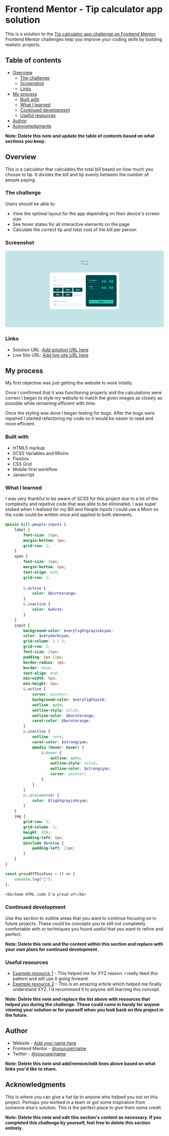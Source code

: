 # Frontend Mentor - Tip calculator app solution

This is a solution to the [Tip calculator app challenge on Frontend Mentor](https://www.frontendmentor.io/challenges/tip-calculator-app-ugJNGbJUX). Frontend Mentor challenges help you improve your coding skills by building realistic projects.

## Table of contents

-   [Overview](#overview)
    -   [The challenge](#the-challenge)
    -   [Screenshot](#screenshot)
    -   [Links](#links)
-   [My process](#my-process)
    -   [Built with](#built-with)
    -   [What I learned](#what-i-learned)
    -   [Continued development](#continued-development)
    -   [Useful resources](#useful-resources)
-   [Author](#author)
-   [Acknowledgments](#acknowledgments)

**Note: Delete this note and update the table of contents based on what sections you keep.**

## Overview

This is a calculator that calculates the total bill based on how much you choose to tip.
It divides the bill and tip evenly between the number of people paying.

### The challenge

Users should be able to:

-   View the optimal layout for the app depending on their device's screen size
-   See hover states for all interactive elements on the page
-   Calculate the correct tip and total cost of the bill per person

### Screenshot

![alt text](my-solution.png?raw=true)

### Links

-   Solution URL: [Add solution URL here](https://your-solution-url.com)
-   Live Site URL: [Add live site URL here](https://your-live-site-url.com)

## My process

My first objective was just getting the website to work intially.

Once I confirmed that it was functioning properly and the calculations were correct I began to style my website to match the given images as closely as possible while remaining efficient with time.

Once the styling was done I began testing for bugs. After the bugs were repaired I started
refactoring my code so it would be easier to read and more efficient.

### Built with

-   HTML5 markup
-   SCSS Variables and Mixins
-   Flexbox
-   CSS Grid
-   Mobile-first workflow
-   Javascript

### What I learned

I was very thankful to be aware of SCSS for this project due to a lot of the complexity and
repetive code that was able to be eliminated. I was super stoked when I realized for my
Bill and People inputs I could use a Mixin so the code could be written once and applied
to both elements.

```scss
@mixin bill-people-inputs {
    label {
        font-size: 16px;
        margin-bottom: 6px;
        grid-row: 1;
    }
    span {
        font-size: 16px;
        margin-bottom: 6px;
        text-align: end;
        grid-row: 1;

        &.active {
            color: $burntorange;
        }
        &.inactive {
            color: $white;
        }
    }
    input {
        background-color: $verylightgrayishcyan;
        color: $verydarkcyan;
        grid-column: 1 / 3;
        grid-row: 2;
        font-size: 24px;
        padding: 6px 12px;
        border-radius: 4px;
        border: none;
        text-align: end;
        min-width: 0px;
        min-height: 0px;
        &.active {
            cursor: pointer;
            background-color: $verylightpink;
            outline: auto;
            outline-style: solid;
            outline-color: $burntorange;
            caret-color: $burntorange;
        }
        &.inactive {
            outline: none;
            caret-color: $strongcyan;
            @media (hover: hover) {
                &:hover {
                    outline: auto;
                    outline-style: solid;
                    outline-color: $strongcyan;
                    cursor: pointer;
                }
            }
        }
        &::placeholder {
            color: $lightgrayishcyan;
        }
    }
    img {
        grid-row: 2;
        grid-column: 1;
        height: 45%;
        padding-left: 8px;
        @include desktop {
            padding-left: 12px;
        }
    }
}
```

```js
const proudOfThisFunc = () => {
    console.log("🎉");
};
```

```html
<h1>Some HTML code I'm proud of</h1>
```

### Continued development

Use this section to outline areas that you want to continue focusing on in future projects. These could be concepts you're still not completely comfortable with or techniques you found useful that you want to refine and perfect.

**Note: Delete this note and the content within this section and replace with your own plans for continued development.**

### Useful resources

-   [Example resource 1](https://www.example.com) - This helped me for XYZ reason. I really liked this pattern and will use it going forward.
-   [Example resource 2](https://www.example.com) - This is an amazing article which helped me finally understand XYZ. I'd recommend it to anyone still learning this concept.

**Note: Delete this note and replace the list above with resources that helped you during the challenge. These could come in handy for anyone viewing your solution or for yourself when you look back on this project in the future.**

## Author

-   Website - [Add your name here](https://www.your-site.com)
-   Frontend Mentor - [@yourusername](https://www.frontendmentor.io/profile/yourusername)
-   Twitter - [@yourusername](https://www.twitter.com/yourusername)

**Note: Delete this note and add/remove/edit lines above based on what links you'd like to share.**

## Acknowledgments

This is where you can give a hat tip to anyone who helped you out on this project. Perhaps you worked in a team or got some inspiration from someone else's solution. This is the perfect place to give them some credit.

**Note: Delete this note and edit this section's content as necessary. If you completed this challenge by yourself, feel free to delete this section entirely.**
